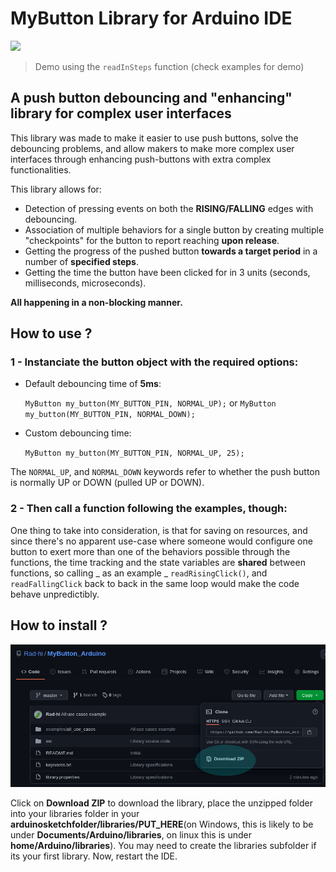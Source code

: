 # MyButton Library for Arduino IDE

<img src="images/demo.gif" width=640>

> Demo using the ```readInSteps``` function (check examples for demo)

## A push button debouncing and "enhancing" library for complex user interfaces

This library was made to make it easier to use push buttons, solve the debouncing problems, and allow makers to make more complex user interfaces through enhancing push-buttons with extra complex functionalities.

This library allows for: 

- Detection of pressing events on both the **RISING/FALLING** edges with debouncing.
- Association of multiple behaviors for a single button by creating multiple "checkpoints" for the button to report reaching **upon release**.
- Getting the progress of the pushed button **towards a target period** in a number of **specified steps**.
- Getting the time the button have been clicked for in 3 units (seconds, milliseconds, microseconds).

**All happening in a non-blocking manner.**

## How to use ?

### 1 - Instanciate the button object with the required options:

- Default debouncing time of **5ms**:

	```MyButton my_button(MY_BUTTON_PIN, NORMAL_UP);``` or ```MyButton my_button(MY_BUTTON_PIN, NORMAL_DOWN);```

- Custom debouncing time:
	
	```MyButton my_button(MY_BUTTON_PIN, NORMAL_UP, 25);```

The ```NORMAL_UP```, and ```NORMAL_DOWN``` keywords refer to whether the push button is normally UP or DOWN (pulled UP or DOWN).

### 2 - Then call a function following the examples, though:

One thing to take into consideration, is that for saving on resources, and since there's no apparent use-case where someone would configure one button to exert more than one of the behaviors possible through the functions, the time tracking and the state variables are **shared** between functions, so calling _ as an example _ ```readRisingClick()```, and ```readFallingClick``` back to back in the same loop would make the code behave unpredictibly.

## How to install ?

<img src="images/download.png" width=640>

Click on **Download ZIP** to download the library, place the unzipped folder into your libraries folder in your **arduinosketchfolder/libraries/PUT_HERE**(on Windows, this is likely to be under **Documents/Arduino/libraries**, on linux this is under **home/Arduino/libraries**). You may need to create the libraries subfolder if its your first library. Now, restart the IDE.